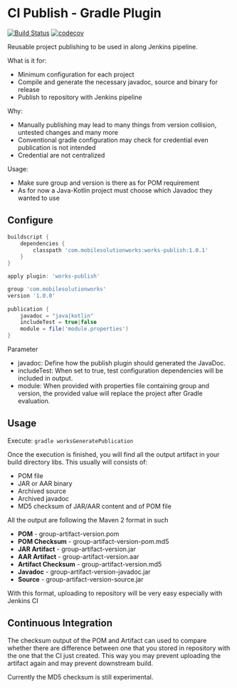 # CI Publish - Gradle Plugin

[![Build Status](http://jenkins.mobilesolutionworks.com:8080/job/github/job/yunarta/job/works-ci-publish-gradle-plugin/job/master/badge/icon)](http://jenkins.mobilesolutionworks.com:8080/job/github/job/yunarta/job/works-ci-publish-gradle-plugin/job/master/)
[![codecov](https://codecov.io/gh/yunarta/works-ci-publish-gradle-plugin/branch/master/graph/badge.svg)](https://codecov.io/gh/yunarta/works-ci-publish-gradle-plugin)

Reusable project publishing to be used in along Jenkins pipeline.

What is it for:
- Minimum configuration for each project
- Compile and generate the necessary javadoc, source and binary for release
- Publish to repository with Jenkins pipeline

Why:
- Manually publishing may lead to many things from version collision, untested changes and many more
- Conventional gradle configuration may check for credential even publication is not intended
- Credential are not centralized

Usage:
- Make sure group and version is there as for POM requirement
- As for now a Java-Kotlin project must choose which Javadoc they wanted to use  

## Configure

```groovy
buildscript {
    dependencies {
        classpath 'com.mobilesolutionworks:works-publish:1.0.1'
    }
}

apply plugin: 'works-publish'

group 'com.mobilesolutionworks'
version '1.0.0'
            
publication {
    javadoc = "java|kotlin"
    includeTest = true|false
    module = file('module.properties')
}

```

Parameter
- javadoc: Define how the publish plugin should generated the JavaDoc.
- includeTest: When set to true, test configuration dependencies will be included in output.
- module: When provided with properties file containing group and version, the provided value will replace the project 
after Gradle evaluation. 

## Usage

Execute:
```gradle worksGeneratePublication```

Once the execution is finished, you will find all the output artifact in your build directory libs.
This usually will consists of:
- POM file
- JAR or AAR binary
- Archived source
- Archived javadoc
- MD5 checksum of JAR/AAR content and of POM file

All the output are following the Maven 2 format in such
- **POM** - group-artifact-version.pom
- **POM Checksum** - group-artifact-version-pom.md5
- **JAR Artifact** - group-artifact-version.jar
- **AAR Artifact** - group-artifact-version.aar
- **Artifact Checksum** - group-artifact-version.md5
- **Javadoc** - group-artifact-version-javadoc.jar
- **Source** - group-artifact-version-source.jar

With this format, uploading to repository will be very easy especially with Jenkins CI

## Continuous Integration

The checksum output of the POM and Artifact can used to compare whether there are difference between one that you 
stored in repository with the one that the CI just created. This way you may prevent uploading the artifact again
and may prevent downstream build.

Currently the MD5 checksum is still experimental.